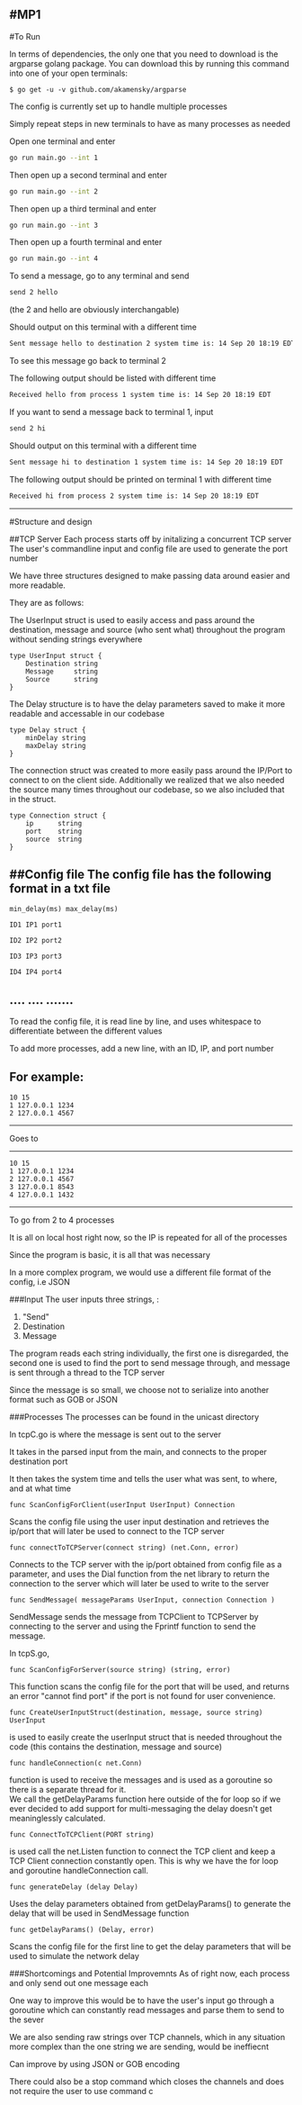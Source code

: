 #MP1
--- 
#To Run

In terms of dependencies, the only one that you need to download is the argparse golang package.  You can download this by running this command into one of your open terminals:
```
$ go get -u -v github.com/akamensky/argparse
``` 


The config is currently set up to handle multiple processes

Simply repeat steps in new terminals to have as many processes as needed

Open one terminal and enter
```bash
go run main.go --int 1
``` 
Then open up a second terminal and enter
```bash
go run main.go --int 2
```
Then open up a third terminal and enter
```bash
go run main.go --int 3
```
Then open up a fourth terminal and enter
```bash
go run main.go --int 4
```
To send a message, go to any terminal and send

```bash
send 2 hello
```

(the 2 and hello are obviously interchangable)

Should output on this terminal with a different time
```bash 
Sent message hello to destination 2 system time is: 14 Sep 20 18:19 EDT
```
To see this message go back to terminal 2

The  following output should be listed with different time
```bash
Received hello from process 1 system time is: 14 Sep 20 18:19 EDT
```
If you want to send a message back to terminal 1, input
```bash
send 2 hi
```

Should output on this terminal with a different time
```bash 
Sent message hi to destination 1 system time is: 14 Sep 20 18:19 EDT
```

The  following output should be printed on terminal 1 with different time
```bash
Received hi from process 2 system time is: 14 Sep 20 18:19 EDT
```

---

#Structure and design

##TCP Server
Each process starts off by initalizing a concurrent TCP server
The user's commandline input and config file are used to generate the port number


We have three structures designed to make passing data around easier and more readable.

They are as follows: 

The UserInput struct is used to easily access and pass around the destination, message and source (who sent what) throughout the program without sending strings everywhere

```
type UserInput struct {
	Destination string
	Message     string
	Source 		string
}
```

The Delay structure is to have the delay parameters saved to make it more readable and accessable in our codebase
```
type Delay struct {
	minDelay string
	maxDelay string
}
```

The connection struct was created to more easily pass around the IP/Port to connect to on the client side.  Additionally we realized that we also needed the source many times throughout our codebase, so we also included that in the struct.
```
type Connection struct {
	ip 		string
	port 	string
	source 	string
}
```

##Config file
The config file has the following format in a txt file
-----------------------------------------------------------------------------------------------
```    
min_delay(ms) max_delay(ms)

ID1 IP1 port1

ID2 IP2 port2

ID3 IP3 port3

ID4 IP4 port4

```
.... .... .......
-----------------------------------------------------------------------------------------------
To read the config file, it is read line by line, and uses whitespace to differentiate between the different values

To add more processes, add a new line, with an ID, IP, and port number

For example:
-----------------------------------------------------------------------------------------------  
```  
10 15
1 127.0.0.1 1234
2 127.0.0.1 4567
```
-----------------------------------------------------------------------------------------------

Goes to 

-----------------------------------------------------------------------------------------------   
``` 
10 15
1 127.0.0.1 1234
2 127.0.0.1 4567
3 127.0.0.1 8543
4 127.0.0.1 1432
```
-----------------------------------------------------------------------------------------------

To go from 2 to 4 processes

It is all on local host right now, so the IP is repeated for all of the processes

Since the program is basic, it is all that was necessary 

In a more complex program, we would use a different file format of the config, i.e JSON

###Input
The user inputs three strings, : 
1. "Send"
2. Destination 
3. Message

The program reads each string individually, the first one is disregarded, the second one is used to find the port to send message through, and message is sent through a thread to the TCP server

Since the message is so small, we choose not to serialize into another format such as GOB or JSON

###Processes
The processes can be found in the unicast directory

In tcpC.go is where the message is sent out to the server

It takes in the parsed input from the main, and connects to the proper destination port

It then takes the system time and tells the user what was sent, to where, and at what time


```
func ScanConfigForClient(userInput UserInput) Connection
```
Scans the config file using the user input destination and retrieves the ip/port that will later be used to connect to the TCP server

```
func connectToTCPServer(connect string) (net.Conn, error) 
```

Connects to the TCP server with the ip/port obtained from config file as a parameter, and uses the Dial function from the net library to return the connection to the server which will later be used to write to the server


```
func SendMessage( messageParams UserInput, connection Connection )
```

SendMessage sends the message from TCPClient to TCPServer by connecting to the server and using the Fprintf function to send the message.





In tcpS.go, 


```
func ScanConfigForServer(source string) (string, error)
```

This function scans the config file for the port that will be used, and returns an error "cannot find port" if the port is not found for user convenience.


```
func CreateUserInputStruct(destination, message, source string) UserInput
```
 
is used to easily create the userInput struct that is needed throughout the code (this contains the destination, message and source)


``` 
func handleConnection(c net.Conn)
```

function is used to receive the messages and is used as a goroutine so there is a separate thread for it.  
We call the getDelayParams function here outside of the for loop so if we ever decided to add support for multi-messaging the delay doesn't get meaninglessly calculated.  


``` 
func ConnectToTCPClient(PORT string)  
```

is used call the net.Listen function to connect the TCP client and keep a TCP Client connection constantly open.  This is why we have the for loop and goroutine handleConnection call.

``` 
func generateDelay (delay Delay)
```

Uses the delay parameters obtained from getDelayParams() to generate the delay that will be used in SendMessage function

``` 
func getDelayParams() (Delay, error)
```

Scans the config file for the first line to get the delay parameters that will be used to simulate the network delay



###Shortcomings and Potential Improvemnts 
As of right now, each process and only send out one message each

One way to improve this would be to have the user's input go through a goroutine which can constantly read messages
and parse them to send to the sever

We are also sending raw strings over TCP channels, which in any situation more complex than 
the one string we are sending, would be ineffiecnt 

Can improve by using JSON or GOB encoding

There could also be a stop command which closes the channels and does not require the user to use 
command c 
